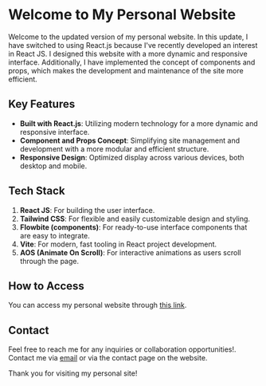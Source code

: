 # Welcome to My Personal Website

Welcome to the updated version of my personal website. In this update, I have switched to using React.js because I've recently developed an interest in React JS. I designed this website with a more dynamic and responsive interface. Additionally, I have implemented the concept of components and props, which makes the development and maintenance of the site more efficient.

## Key Features

- **Built with React.js**: Utilizing modern technology for a more dynamic and responsive interface.
- **Component and Props Concept**: Simplifying site management and development with a more modular and efficient structure.
- **Responsive Design**: Optimized display across various devices, both desktop and mobile.

## Tech Stack

1. **React JS**: For building the user interface.
2. **Tailwind CSS**: For flexible and easily customizable design and styling.
3. **Flowbite (components)**: For ready-to-use interface components that are easy to integrate.
4. **Vite**: For modern, fast tooling in React project development.
5. **AOS (Animate On Scroll)**: For interactive animations as users scroll through the page.

## How to Access

You can access my personal website through [this link](http://www.contohsitusweb.com).

## Contact

Feel free to reach me for any inquiries or collaboration opportunities!. Contact me via [email](mailto:dekjawa8@gmail.com) or via the contact page on the website.

Thank you for visiting my personal site!
